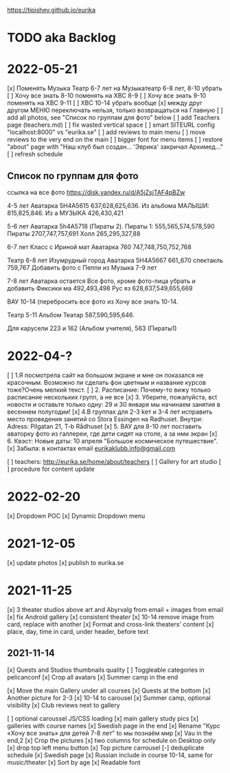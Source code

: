 https://tipishev.github.io/eurika

# TODO aka Backlog

# 2022-05-21

[x] Поменять Музыка Театр 6-7 лет на Музыкатеатр 6-8 лет, 8-10 убрать
[ ] Хочу все знать 8-10 поменять на ХВС 8-9
[ ] Хочу все знать 9-10 поменять на ХВС 9-11
[ ] ХВС 10-14 убрать вообще
[x] между друг другом МЕНЮ переключать нельзя, только возвращаться на Главную
[ ] add all photos, see "Список по группам для фото" below
[ ] add Teachers page (teachers.md)
[ ] fix wasted vertical space
[ ] smart SITEURL config "localhost:8000" vs "eurika.se"
[ ] add reviews to main menu
[ ] move reviews to the very end on the main
[ ] bigger font for menu items
[ ] restore "about" page with "Наш клуб был создан... 'Эврика' закричал Архимед..."
[ ] refresh schedule


## Список по группам для фото
ссылка на все фото https://disk.yandex.ru/d/A5jZsjTAF4pBZw

4-5 лет
Аватарка 5H4A5615
637,628,625,636. Из альбома МАЛЫШИ: 815,825,846.  Из а МУЗЫКА 426,430,421

5-6 лет
Аватарка 5h4A5718 (Пираты 2).
Пираты 1: 555,565,574,578,590
Пираты 2707,747,757,691
Холл 265,295,327,88

6-7 лет
Класс с Ириной мат
Аватарка 760
747,748,750,752,768

Театр 6-8 лет
Изумрудный город
Аватарка 5H4A5667
661_670
спектакль 759,767
Добавить фото с Пеппи из Музыка 7-9 лет 

7-8 лет
Аватарка остается
Все фото, кроме фото-лица убрать и добавить
Фиксики ма 492,493,498
Рус яз 628,637,549,655,669

ВАУ 10-14 (перебросить все фото из Хочу все знать 10-14.

Театр 5-11 
Альбом Театар 587,590,595,646.

Для карусели 223 и 162 (Альбом учителя), 563 (Пираты1)


# 2022-04-?

[ ] 1.Я посмотрела сайт на большом экране и мне он показался не красочным. Возможно ли сделать фон цветным и название курсов тоже?Очень мелкий текст.
[ ] 2. Расписание: Почему-то вижу только расписание нескольких групп, а не все
[x] 3. Уберите, пожалуйста, вct новости и оставьте только одну:  29 и 30 января мы начинаем занятия в весеннем полугодии!
[x] 4.В группах для 2-3 kет и 3-4 лет исправить место проведения занятий со Stora Essingen на Radhuset. Внутри: Adress: Pilgatan 21, T-b Rådhuset
[x] 5. ВАУ для 8-10 лет поставить аваторку фото из галлереи, где дети сидят на столе, а за нми экран
[x] 6. Квэст: Новые даты: 10 апреля "Большое космическое путешествие".
[x] Забыла: в контактах email eurikaklubb.info@gmail.com

[ ] teachers: http://eurika.se/home/about/teachers
[ ] Gallery for art studio
[ ] procedure for content update

# 2022-02-20
[x] Dropdown POC
[x] Dynamic Dropdown menu


# 2021-12-05
[x] update photos 
[x] publish to eurika.se

# 2021-11-25

[x] 3 theater studios above art and Abyrvalg from email + images from email
[x] fix Android gallery
[x] consistent theat*er*
[x] 10-14 remove image from card, replace with another
[x] Format and cross-link theaters' content
[x] place, day, time in card, under header, before text

## 2021-11-14

[x] Quests and Studios thumbnails quality
[ ] Toggleable categories in pelicanconf
[x] Crop all avatars
[x] Summer camp in the end

[x] Move the main Gallery under all courses
[x] Quests at the bottom
[x] Another picture for 2-3
[x] 10-14 to carousel
[x] Summer camp, optional visibility
[x] Club reviews next to gallery

[ ] optional caroussel JS/CSS loading
[x] main gallery study pics
[x] galleries with course names
[x] Swedish page in the end
[x] Rename "Курс «Хочу все знать» для детей 7-8 лет" to мы познаём мир
[x] Vau in the end,2
[x] Crop the pictures
[x] two columns for schedule on Desktop only
[x] drop top left menu button
[x] Top picture carrousel
[-] deduplicate schedule
[x] Swedish page
[x] Russian include in course 10-14, same for music/theater
[x] Sort by age
[x] Readable font
